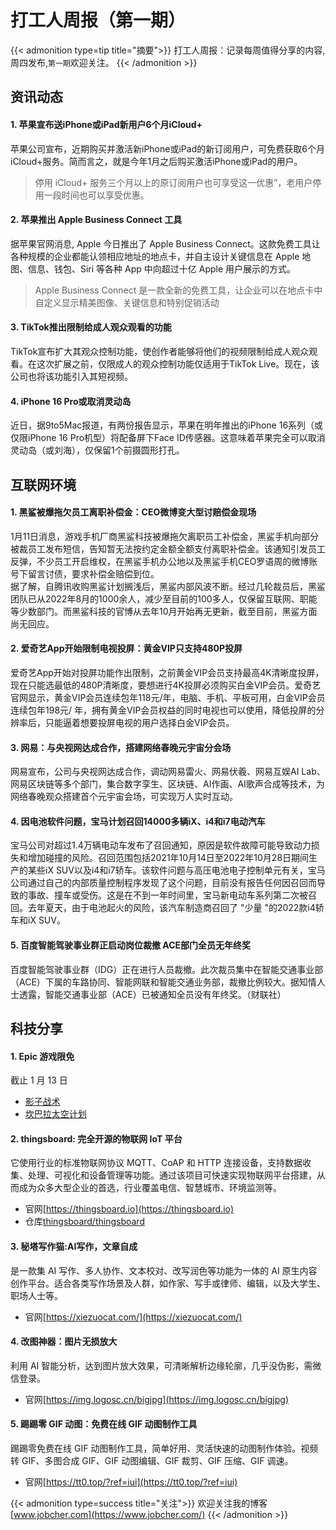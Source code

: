 # 打工人周报（第一期）

{{< admonition type=tip title="摘要">}}
打工人周报：记录每周值得分享的内容,周四发布,`第一期`欢迎关注。
{{< /admonition >}}
## 资讯动态
#### 1. 苹果宣布送iPhone或iPad新用户6个月iCloud+  
苹果公司宣布，近期购买并激活新iPhone或iPad的新订阅用户，可免费获取6个月iCloud+服务。简而言之，就是今年1月之后购买激活iPhone或iPad的用户。  
>停用 iCloud+ 服务三个月以上的原订阅用户也可享受这一优惠”，老用户停用一段时间也可以享受优惠。
#### 2. 苹果推出 Apple Business Connect 工具
据苹果官网消息, Apple 今日推出了 Apple Business Connect。这款免费工具让各种规模的企业都能认领相应地址的地点卡，并自主设计关键信息在 Apple 地图、信息、钱包、Siri 等各种 App 中向超过十亿 Apple 用户展示的方式。
>Apple Business Connect 是一款全新的免费工具，让企业可以在地点卡中自定义显示精美图像、关键信息和特别促销活动
#### 3. TikTok推出限制给成人观众观看的功能
TikTok宣布扩大其观众控制功能，使创作者能够将他们的视频限制给成人观众观看。在这次扩展之前，仅限成人的观众控制功能仅适用于TikTok Live。现在，该公司也将该功能引入其短视频。
#### 4. iPhone 16 Pro或取消灵动岛
近日，据9to5Mac报道，有两份报告显示，苹果在明年推出的iPhone 16系列（或仅限iPhone 16 Pro机型）将配备屏下Face ID传感器。这意味着苹果完全可以取消灵动岛（或刘海），仅保留1个前摄圆形打孔。
## 互联网环境
#### 1. 黑鲨被爆拖欠员工离职补偿金：CEO微博变大型讨赔偿金现场
1月11日消息，游戏手机厂商黑鲨科技被爆拖欠离职员工补偿金，黑鲨手机向部分被裁员工发布短信，告知暂无法按约定金额全额支付离职补偿金。该通知引发员工反弹，不少员工开启维权，在黑鲨手机办公地以及黑鲨手机CEO罗语周的微博账号下留言讨债，要求补偿金赔偿到位。  
据了解，自腾讯收购黑鲨计划搁浅后，黑鲨内部风波不断。经过几轮裁员后，黑鲨团队已从2022年8月的1000余人，减少至目前的100多人，仅保留互联网、职能等少数部门。而黑鲨科技的官博从去年10月开始再无更新，截至目前，黑鲨方面尚无回应。
#### 2. 爱奇艺App开始限制电视投屏：黄金VIP只支持480P投屏
爱奇艺App开始对投屏功能作出限制，之前黄金VIP会员支持最高4K清晰度投屏，现在只能选最低的480P清晰度，要想进行4K投屏必须购买白金VIP会员。爱奇艺官网显示，黄金VIP会员连续包年118元/年，电脑、手机、平板可用，白金VIP会员连续包年198元/ 年，拥有黄金VIP会员权益的同时电视也可以使用，降低投屏的分辨率后，只能逼着想要投屏电视的用户选择白金VIP会员。
#### 3. 网易：与央视网达成合作，搭建网络春晚元宇宙分会场
网易宣布，公司与央视网达成合作，调动网易雷火、网易伏羲、网易互娱AI Lab、网易区块链等多个部门，集合数字孪生、区块链、AI作画、AI歌声合成等技术，为网络春晚观众搭建首个元宇宙会场，可实现万人实时互动。  
#### 4. 因电池软件问题，宝马计划召回14000多辆iX、i4和i7电动汽车
宝马公司对超过1.4万辆电动车发布了召回通知，原因是软件故障可能导致动力损失和增加碰撞的风险。召回范围包括2021年10月14日至2022年10月28日期间生产的某些iX SUV以及i4和i7轿车。该软件问题与高压电池电子控制单元有关，宝马公司通过自己的内部质量控制程序发现了这个问题，目前没有报告任何因召回而导致的事故、撞车或受伤。这是在不到一年时间里，宝马新电动车系列第二次被召回。去年夏天，由于电池起火的风险，该汽车制造商召回了 "少量 "的2022款i4轿车和iX SUV。
#### 5. 百度智能驾驶事业群正启动岗位裁撤 ACE部门全员无年终奖
百度智能驾驶事业群（IDG）正在进行人员裁撤。此次裁员集中在智能交通事业部（ACE）下属的车路协同、智能网联和智能交通业务部，裁撤比例较大。据知情人士透露，智能交通事业部（ACE）已被通知全员没有年终奖。（财联社）
## 科技分享
#### 1. Epic 游戏限免
截止 1 月 13 日
- [影子战术](https://store.epicgames.com/zh-CN/p/shadow-tactics-aikos-choice-5678c1)
- [坎巴拉太空计划](https://store.epicgames.com/zh-CN/p/kerbal-space-program)
#### 2. thingsboard: 完全开源的物联网 IoT 平台
它使用行业的标准物联网协议 MQTT、CoAP 和 HTTP 连接设备，支持数据收集、处理、可视化和设备管理等功能。通过该项目可快速实现物联网平台搭建，从而成为众多大型企业的首选，行业覆盖电信、智慧城市、环境监测等。
- 官网[https://thingsboard.io](https://thingsboard.io)  
- 仓库[thingsboard/thingsboard](https://github.com/thingsboard/thingsboard)
#### 3. 秘塔写作猫:AI写作，文章自成
是一款集 AI 写作、多人协作、文本校对、改写润色等功能为一体的 AI 原生内容创作平台。适合各类写作场景及人群，如作家、写手或律师、编辑，以及大学生、职场人士等。  
- 官网[https://xiezuocat.com/](https://xiezuocat.com/) 
#### 4. 改图神器：图片无损放大
利用 AI 智能分析，达到图片放大效果，可清晰解析边缘轮廓，几乎没伪影，需微信登录。  
- 官网[https://img.logosc.cn/bigjpg](https://img.logosc.cn/bigjpg)
#### 5. 踢踢零 GIF 动图：免费在线 GIF 动图制作工具
踢踢零免费在线 GIF 动图制作工具，简单好用、灵活快速的动图制作体验。视频转 GIF、多图合成 GIF、GIF 动图编辑、GIF 裁剪、GIF 压缩、GIF 调速。
- 官网[https://tt0.top/?ref=iui](https://tt0.top/?ref=iui)
  
{{< admonition type=success title="关注">}}
欢迎关注我的博客  
[www.jobcher.com](https://www.jobcher.com/)
{{< /admonition >}}
